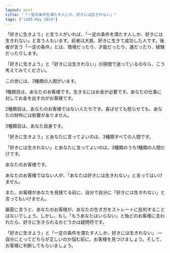 ```yaml
---
layout: post
title: "「一定の条件を満たす人しか、好きには生きれない」"
tags: ["1405-May 2014"]
---
```


「好きに生きよう」と言う人がいれば、「一定の条件を満たす人しか、好きには生きれない」と言う人もいます。前者は大抵、好きに生きて成功した人です。後者が言う「一定の条件」とは、環境だったり、才能だったり、運だったり、経験だったりします。

「好きに生きよう」と「好きには生きれない」の狭間で迷っているのなら、こう考えてみてください。

この世には、3種類の人間がいます。

1種類目は、あなたのお客様です。生きるにはお金が必要です。あなたの仕事に対してお金を出すのがお客様です。

2種類目は、あなたのお客様ではない人たちです。喜ばせても怒らせても、あなたの財布には影響がありません。

3種類目は、あなた自身です。

「好きに生きよう」とあなたに言ってよいのは、3種類すべての人間です。

「好きには生きれない」とあなたに言ってよいのは、3種類のうち1種類の人間だけです。

あなたのお客様です。

あなたのお客様ではない人が、「あなたは好きには生きれない」と言ってはいけません。

また、お客様があなたを見捨てる前に、自分で自分に「好きには生きれない」と言ってもいけません。

厳密に言うと、あなたのお客様が、あなたの生き方をストレートに批判することはないでしょう。しかし、もし「もうあなたはいらない」と殆どのお客様に言われたら、好きに生きられるかどうかは疑問符です。

「好きに生きよう」と「一定の条件を満たす人しか、好きには生きれない」 — 自分にとってどちらが正しいのか悩む前に、お客様を見つけましょう。そして、お客様に判断してもらいましょう。
